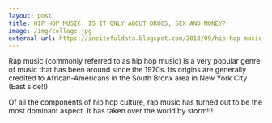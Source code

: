```yaml
---
layout: post
title: HIP HOP MUSIC. IS IT ONLY ABOUT DRUGS, SEX AND MONEY?
image: /img/collage.jpg
external-url: https://incitefuldata.blogspot.com/2018/09/hip-hop-music-is-it-only-about-drugs.html
---
```


Rap music (commonly referred to as hip hop music) is a very popular genre of music that has been around since the 1970s. Its origins are generally credited to African-Americans in the South Bronx area in New York City (East side!!)

Of all the components of hip hop culture, rap music has turned out to be the most dominant aspect. It has taken over the world by storm!!!